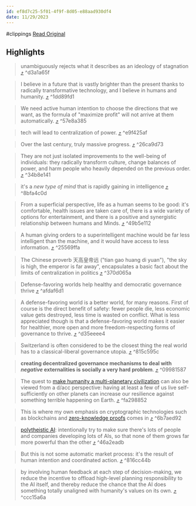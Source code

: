 ```yaml
---
id: ef8d7c25-5f01-4f9f-8d05-e88aad930df4
date: 11/29/2023
---
```


#clippings
[Read Original](https://vitalik.eth.limo/general/2023/11/27/techno_optimism.html)

## Highlights

> unambiguously rejects what it describes as an ideology of stagnation [⤴️](https://omnivore.app/me/https-vitalik-eth-limo-general-2023-11-27-techno-optimism-html-18c198f8be9#d3a1a65f-7082-4c06-9bde-cca56acc027f)  ^d3a1a65f

> I believe in a future that is vastly brighter than the present thanks to radically transformative technology, and I believe in humans and humanity. [⤴️](https://omnivore.app/me/https-vitalik-eth-limo-general-2023-11-27-techno-optimism-html-18c198f8be9#1dd89fd1-fc42-4f66-8518-d488c37547fe)  ^1dd89fd1

> We need active human intention to choose the directions that we want, as the formula of "maximize profit" will not arrive at them automatically. [⤴️](https://omnivore.app/me/https-vitalik-eth-limo-general-2023-11-27-techno-optimism-html-18c198f8be9#57e8a385-7248-4d93-acb4-91177b9db79b)  ^57e8a385

> tech will lead to centralization of power. [⤴️](https://omnivore.app/me/https-vitalik-eth-limo-general-2023-11-27-techno-optimism-html-18c198f8be9#e9f425af-9cff-4251-a5b0-e5af92fba665)  ^e9f425af

> Over the last century, truly massive progress. [⤴️](https://omnivore.app/me/https-vitalik-eth-limo-general-2023-11-27-techno-optimism-html-18c198f8be9#26ca9d73-ccba-4a20-bb06-50cfa63925c8)  ^26ca9d73

> They are not just isolated improvements to the well-being of individuals: they radically transform culture, change balances of power, and harm people who heavily depended on the previous order. [⤴️](https://omnivore.app/me/https-vitalik-eth-limo-general-2023-11-27-techno-optimism-html-18c198f8be9#34b8e141-4d79-4761-9e5b-a629953aba71)  ^34b8e141

> it's a _new type of mind_ that is rapidly gaining in intelligence [⤴️](https://omnivore.app/me/https-vitalik-eth-limo-general-2023-11-27-techno-optimism-html-18c198f8be9#8bfa4c0d-718c-48c1-ba3b-0a63544bec76)  ^8bfa4c0d

> From a superficial perspective, life as a human seems to be good: it's comfortable, health issues are taken care of, there is a wide variety of options for entertainment, and there is a positive and synergistic relationship between humans and Minds. [⤴️](https://omnivore.app/me/https-vitalik-eth-limo-general-2023-11-27-techno-optimism-html-18c198f8be9#49b5e112-5a70-4d6a-ba96-5864e7996e9f)  ^49b5e112

> A human giving orders to a superintelligent machine would be far less intelligent than the machine, and it would have access to less information. [⤴️](https://omnivore.app/me/https-vitalik-eth-limo-general-2023-11-27-techno-optimism-html-18c198f8be9#25569ffa-cdbb-4697-9993-27a496a961ae)  ^25569ffa

> The Chinese proverb 天高皇帝远 ("tian gao huang di yuan"), "the sky is high, the emperor is far away", encapsulates a basic fact about the limits of centralization in politics [⤴️](https://omnivore.app/me/https-vitalik-eth-limo-general-2023-11-27-techno-optimism-html-18c198f8be9#370d065a-0456-44e3-aa32-d7121ee56a43)  ^370d065a

> Defense-favoring worlds help healthy and democratic governance thrive [⤴️](https://omnivore.app/me/https-vitalik-eth-limo-general-2023-11-27-techno-optimism-html-18c198f8be9#afdaf6d1-f217-41ec-90ac-472a724180cf)  ^afdaf6d1

> A defense-favoring world is a better world, for many reasons. First of course is the direct benefit of safety: fewer people die, less economic value gets destroyed, less time is wasted on conflict. What is less appreciated though is that a defense-favoring world makes it easier for healthier, more open and more freedom-respecting forms of governance to thrive. [⤴️](https://omnivore.app/me/https-vitalik-eth-limo-general-2023-11-27-techno-optimism-html-18c198f8be9#d35eeee4-2d6b-4d68-9fdd-a396a04c65f7)  ^d35eeee4

> Switzerland is often considered to be the closest thing the real world has to a classical-liberal governance utopia. [⤴️](https://omnivore.app/me/https-vitalik-eth-limo-general-2023-11-27-techno-optimism-html-18c198f8be9#815c595c-ab78-4df0-b107-6051ff879632)  ^815c595c

> **creating decentralized governance mechanisms to deal with _negative_ externalities is socially a very hard problem**. [⤴️](https://omnivore.app/me/https-vitalik-eth-limo-general-2023-11-27-techno-optimism-html-18c198f8be9#09981587-7b1b-4a74-9cb8-8d3b67c439fc)  ^09981587

> The quest to [make humanity a multi-planetary civilization](https://www.dailymail.co.uk/sciencetech/article-8782693/Elon-Musk-says-humans-interplanetary-species-sun-engulfed-earth.html) can also be viewed from a d/acc perspective: having at least a few of us live self-sufficiently on other planets can increase our resilience against something terrible happening on Earth. [⤴️](https://omnivore.app/me/https-vitalik-eth-limo-general-2023-11-27-techno-optimism-html-18c198f8be9#fa298852-c737-4fec-b03f-1738e74dd306)  ^fa298852

> This is where my own emphasis on cryptographic technologies such as blockchains and [zero-knowledge proofs](https://vitalik.ca/general/2021/01/26/snarks.html) comes in [⤴️](https://omnivore.app/me/https-vitalik-eth-limo-general-2023-11-27-techno-optimism-html-18c198f8be9#6b7aed92-6322-41da-8037-9f7245ec4874)  ^6b7aed92

> [polytheistic AI](https://twitter.com/balajis/status/1725595769003221092): intentionally try to make sure there's lots of people and companies developing lots of AIs, so that none of them grows far more powerful than the other [⤴️](https://omnivore.app/me/https-vitalik-eth-limo-general-2023-11-27-techno-optimism-html-18c198f8be9#46a2eadb-ccc1-4332-964b-32f53ad01c8d)  ^46a2eadb

> But this is not some automatic market process: it's the result of human intention and coordinated action. [⤴️](https://omnivore.app/me/https-vitalik-eth-limo-general-2023-11-27-techno-optimism-html-18c198f8be9#816cc44b-e50f-4fe3-a90e-acd674732070)  ^816cc44b

> by involving human feedback at each step of decision-making, we reduce the incentive to offload high-level planning responsibility to the AI itself, and thereby reduce the chance that the AI does something totally unaligned with humanity's values on its own. [⤴️](https://omnivore.app/me/https-vitalik-eth-limo-general-2023-11-27-techno-optimism-html-18c198f8be9#ccc15a6a-6a52-458c-99cc-fc3ce116215a)  ^ccc15a6a

